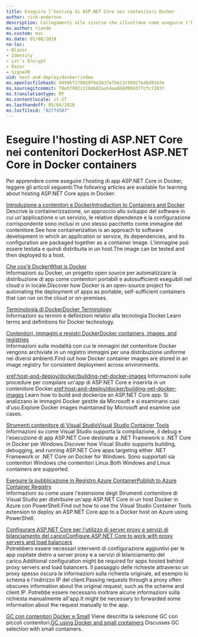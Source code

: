 ```yaml
---
title: Eseguire l'hosting di ASP.NET Core nei contenitori Docker
author: rick-anderson
description: Collegamenti alle risorse che illustrano come eseguire l'hosting di app ASP.NET Core nei contenitori Docker.
ms.author: riande
ms.custom: mvc
ms.date: 01/08/2018
no-loc:
- Blazor
- Identity
- Let's Encrypt
- Razor
- SignalR
uid: host-and-deploy/docker/index
ms.openlocfilehash: 94996f279929f6e3837efb613c99927edbd9143e
ms.sourcegitcommit: 70e5f982c218db82aa54aa8b8d96b377cfc7283f
ms.translationtype: MT
ms.contentlocale: it-IT
ms.lasthandoff: 05/04/2020
ms.locfileid: "82774587"
---
```

# <a name="host-aspnet-core-in-docker-containers"></a><span data-ttu-id="c4e78-103">Eseguire l'hosting di ASP.NET Core nei contenitori Docker</span><span class="sxs-lookup"><span data-stu-id="c4e78-103">Host ASP.NET Core in Docker containers</span></span>

<span data-ttu-id="c4e78-104">Per apprendere come eseguire l'hosting di app ASP.NET Core in Docker, leggere gli articoli seguenti:</span><span class="sxs-lookup"><span data-stu-id="c4e78-104">The following articles are available for learning about hosting ASP.NET Core apps in Docker:</span></span>

[<span data-ttu-id="c4e78-105">Introduzione a contenitori e Docker</span><span class="sxs-lookup"><span data-stu-id="c4e78-105">Introduction to Containers and Docker</span></span>](/dotnet/standard/microservices-architecture/container-docker-introduction/index)  
<span data-ttu-id="c4e78-106">Descrive la containerizzazione, un approccio allo sviluppo del software in cui un'applicazione o un servizio, le relative dipendenze e la configurazione corrispondente sono inclusi in uno stesso pacchetto come immagine del contenitore.</span><span class="sxs-lookup"><span data-stu-id="c4e78-106">See how containerization is an approach to software development in which an application or service, its dependencies, and its configuration are packaged together as a container image.</span></span> <span data-ttu-id="c4e78-107">L'immagine può essere testata e quindi distribuita in un host.</span><span class="sxs-lookup"><span data-stu-id="c4e78-107">The image can be tested and then deployed to a host.</span></span>

[<span data-ttu-id="c4e78-108">Che cos'è Docker</span><span class="sxs-lookup"><span data-stu-id="c4e78-108">What is Docker</span></span>](/dotnet/standard/microservices-architecture/container-docker-introduction/docker-defined)  
<span data-ttu-id="c4e78-109">Informazioni su Docker, un progetto open source per automatizzare la distribuzione di app come contenitori portabili e autosufficienti eseguibili nel cloud o in locale.</span><span class="sxs-lookup"><span data-stu-id="c4e78-109">Discover how Docker is an open-source project for automating the deployment of apps as portable, self-sufficient containers that can run on the cloud or on-premises.</span></span>

[<span data-ttu-id="c4e78-110">Terminologia di Docker</span><span class="sxs-lookup"><span data-stu-id="c4e78-110">Docker Terminology</span></span>](/dotnet/standard/microservices-architecture/container-docker-introduction/docker-terminology)  
<span data-ttu-id="c4e78-111">Informazioni su termini e definizioni relativi alla tecnologia Docker.</span><span class="sxs-lookup"><span data-stu-id="c4e78-111">Learn terms and definitions for Docker technology.</span></span>

[<span data-ttu-id="c4e78-112">Contenitori, immagini e registri Docker</span><span class="sxs-lookup"><span data-stu-id="c4e78-112">Docker containers, images, and registries</span></span>](/dotnet/standard/microservices-architecture/container-docker-introduction/docker-containers-images-registries)  
<span data-ttu-id="c4e78-113">Informazioni sulle modalità con cui le immagini del contenitore Docker vengono archiviate in un registro immagini per una distribuzione uniforme nei diversi ambienti.</span><span class="sxs-lookup"><span data-stu-id="c4e78-113">Find out how Docker container images are stored in an image registry for consistent deployment across environments.</span></span>

<span data-ttu-id="c4e78-114"><xref:host-and-deploy/docker/building-net-docker-images> Informazioni sulle procedure per compilare un'app di ASP.NET Core e inserirla in un contenitore Docker.</span><span class="sxs-lookup"><span data-stu-id="c4e78-114"><xref:host-and-deploy/docker/building-net-docker-images> Learn how to build and dockerize an ASP.NET Core app.</span></span> <span data-ttu-id="c4e78-115">Si analizzano le immagini Docker gestite da Microsoft e si esaminano casi d'uso.</span><span class="sxs-lookup"><span data-stu-id="c4e78-115">Explore Docker images maintained by Microsoft and examine use cases.</span></span>

[<span data-ttu-id="c4e78-116">Strumenti contenitore di Visual Studio</span><span class="sxs-lookup"><span data-stu-id="c4e78-116">Visual Studio Container Tools</span></span>](xref:host-and-deploy/docker/visual-studio-tools-for-docker)  
<span data-ttu-id="c4e78-117">Informazioni su come Visual Studio supporta la compilazione, il debug e l'esecuzione di app ASP.NET Core destinate a .NET Framework o .NET Core in Docker per Windows.</span><span class="sxs-lookup"><span data-stu-id="c4e78-117">Discover how Visual Studio supports building, debugging, and running ASP.NET Core apps targeting either .NET Framework or .NET Core on Docker for Windows.</span></span> <span data-ttu-id="c4e78-118">Sono supportati sia contenitori Windows che contenitori Linux.</span><span class="sxs-lookup"><span data-stu-id="c4e78-118">Both Windows and Linux containers are supported.</span></span>

[<span data-ttu-id="c4e78-119">Eseguire la pubblicazione in Registro Azure Container</span><span class="sxs-lookup"><span data-stu-id="c4e78-119">Publish to Azure Container Registry</span></span>](/azure/vs-azure-tools-docker-hosting-web-apps-in-docker)  
<span data-ttu-id="c4e78-120">Informazioni su come usare l'estensione degli Strumenti contenitore di Visual Studio per distribuire un'app ASP.NET Core in un host Docker in Azure con PowerShell.</span><span class="sxs-lookup"><span data-stu-id="c4e78-120">Find out how to use the Visual Studio Container Tools extension to deploy an ASP.NET Core app to a Docker host on Azure using PowerShell.</span></span>

[<span data-ttu-id="c4e78-121">Configurare ASP.NET Core per l'utilizzo di server proxy e servizi di bilanciamento del carico</span><span class="sxs-lookup"><span data-stu-id="c4e78-121">Configure ASP.NET Core to work with proxy servers and load balancers</span></span>](xref:host-and-deploy/proxy-load-balancer)  
<span data-ttu-id="c4e78-122">Potrebbero essere necessari interventi di configurazione aggiuntivi per le app ospitate dietro a server proxy e a servizi di bilanciamento del carico.</span><span class="sxs-lookup"><span data-stu-id="c4e78-122">Additional configuration might be required for apps hosted behind proxy servers and load balancers.</span></span> <span data-ttu-id="c4e78-123">Il passaggio delle richieste attraverso un proxy spesso oscura le informazioni sulla richiesta originale, ad esempio lo schema e l'indirizzo IP del client.</span><span class="sxs-lookup"><span data-stu-id="c4e78-123">Passing requests through a proxy often obscures information about the original request, such as the scheme and client IP.</span></span> <span data-ttu-id="c4e78-124">Potrebbe essere necessario inoltrare alcune informazioni sulla richiesta manualmente all'app.</span><span class="sxs-lookup"><span data-stu-id="c4e78-124">It might be necessary to forwarded some information about the request manually to the app.</span></span>

<span data-ttu-id="c4e78-125">[GC con contenitori Docker e Small](xref:performance/memory#sc) Viene descritta la selezione GC con piccoli contenitori.</span><span class="sxs-lookup"><span data-stu-id="c4e78-125">[GC using Docker and small containers](xref:performance/memory#sc) Discusses GC selection with small containers.</span></span>
